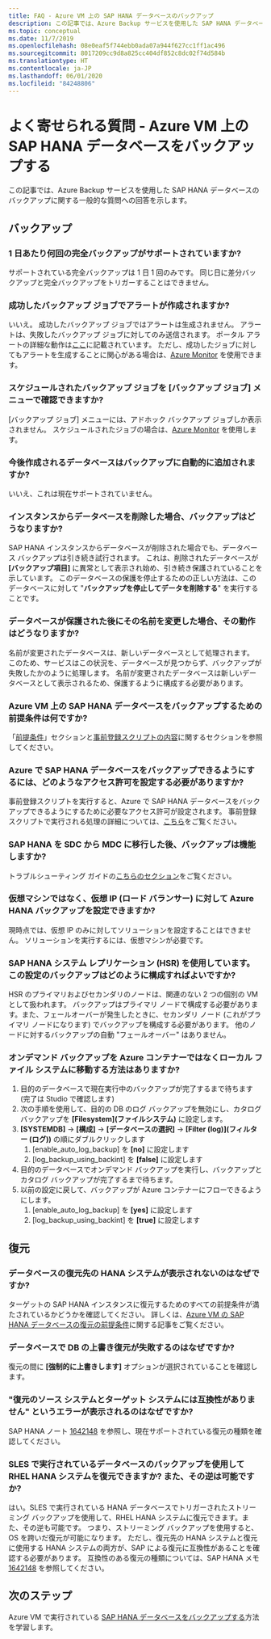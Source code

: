 ```yaml
---
title: FAQ - Azure VM 上の SAP HANA データベースのバックアップ
description: この記事では、Azure Backup サービスを使用した SAP HANA データベースのバックアップに関する一般的な質問への回答を示します。
ms.topic: conceptual
ms.date: 11/7/2019
ms.openlocfilehash: 08e0eaf5f744ebb0ada07a944f627cc1ff1ac496
ms.sourcegitcommit: 8017209cc9d8a825cc404df852c8dc02f74d584b
ms.translationtype: HT
ms.contentlocale: ja-JP
ms.lasthandoff: 06/01/2020
ms.locfileid: "84248806"
---
```

# <a name="frequently-asked-questions--back-up-sap-hana-databases-on-azure-vms"></a>よく寄せられる質問 - Azure VM 上の SAP HANA データベースをバックアップする

この記事では、Azure Backup サービスを使用した SAP HANA データベースのバックアップに関する一般的な質問への回答を示します。

## <a name="backup"></a>バックアップ

### <a name="how-many-full-backups-are-supported-per-day"></a>1 日あたり何回の完全バックアップがサポートされていますか?

サポートされている完全バックアップは 1 日 1 回のみです。 同じ日に差分バックアップと完全バックアップをトリガーすることはできません。

### <a name="do-successful-backup-jobs-create-alerts"></a>成功したバックアップ ジョブでアラートが作成されますか?

いいえ。 成功したバックアップ ジョブではアラートは生成されません。 アラートは、失敗したバックアップ ジョブに対してのみ送信されます。 ポータル アラートの詳細な動作は[ここ](https://docs.microsoft.com/azure/backup/backup-azure-monitoring-built-in-monitor)に記載されています。 ただし、成功したジョブに対してもアラートを生成することに関心がある場合は、[Azure Monitor](https://docs.microsoft.com/azure/backup/backup-azure-monitoring-use-azuremonitor) を使用できます。

### <a name="can-i-see-scheduled-backup-jobs-in-the-backup-jobs-menu"></a>スケジュールされたバックアップ ジョブを [バックアップ ジョブ] メニューで確認できますか?

[バックアップ ジョブ] メニューには、アドホック バックアップ ジョブしか表示されません。 スケジュールされたジョブの場合は、[Azure Monitor](https://docs.microsoft.com/azure/backup/backup-azure-monitoring-use-azuremonitor) を使用します。

### <a name="are-future-databases-automatically-added-for-backup"></a>今後作成されるデータベースはバックアップに自動的に追加されますか?

いいえ、これは現在サポートされていません。

### <a name="if-i-delete-a-database-from-an-instance-what-will-happen-to-the-backups"></a>インスタンスからデータベースを削除した場合、バックアップはどうなりますか?

SAP HANA インスタンスからデータベースが削除された場合でも、データベース バックアップは引き続き試行されます。 これは、削除されたデータベースが **[バックアップ項目]** に異常として表示され始め、引き続き保護されていることを示しています。
このデータベースの保護を停止するための正しい方法は、このデータベースに対して "**バックアップを停止してデータを削除する**" を実行することです。

### <a name="if-i-change-the-name-of-the-database-after-it-has-been-protected-what-will-the-behavior-be"></a>データベースが保護された後にその名前を変更した場合、その動作はどうなりますか?

名前が変更されたデータベースは、新しいデータベースとして処理されます。 このため、サービスはこの状況を、データベースが見つからず、バックアップが失敗したかのように処理します。 名前が変更されたデータベースは新しいデータベースとして表示されるため、保護するように構成する必要があります。

### <a name="what-are-the-prerequisites-to-back-up-sap-hana-databases-on-an-azure-vm"></a>Azure VM 上の SAP HANA データベースをバックアップするための前提条件は何ですか?

「[前提条件](tutorial-backup-sap-hana-db.md#prerequisites)」セクションと[事前登録スクリプトの内容](tutorial-backup-sap-hana-db.md#what-the-pre-registration-script-does)に関するセクションを参照してください。

### <a name="what-permissions-should-be-set-for-azure-to-be-able-to-back-up-sap-hana-databases"></a>Azure で SAP HANA データベースをバックアップできるようにするには、どのようなアクセス許可を設定する必要がありますか?

事前登録スクリプトを実行すると、Azure で SAP HANA データベースをバックアップできるようにするために必要なアクセス許可が設定されます。 事前登録スクリプトで実行される処理の詳細については、[こちら](tutorial-backup-sap-hana-db.md#what-the-pre-registration-script-does)をご覧ください。

### <a name="will-backups-work-after-migrating-sap-hana-from-sdc-to-mdc"></a>SAP HANA を SDC から MDC に移行した後、バックアップは機能しますか?

トラブルシューティング ガイドの[こちらのセクション](https://docs.microsoft.com/azure/backup/backup-azure-sap-hana-database-troubleshoot#sdc-to-mdc-upgrade-with-a-change-in-sid)をご覧ください。

### <a name="can-azure-hana-backup-be-set-up-against-a-virtual-ip-load-balancer-and-not-a-virtual-machine"></a>仮想マシンではなく、仮想 IP (ロード バランサー) に対して Azure HANA バックアップを設定できますか?

現時点では、仮想 IP のみに対してソリューションを設定することはできません。 ソリューションを実行するには、仮想マシンが必要です。

### <a name="i-have-a-sap-hana-system-replication-hsr-how-should-i-configure-backup-for-this-setup"></a>SAP HANA システム レプリケーション (HSR) を使用しています。この設定のバックアップはどのように構成すればよいですか?

HSR のプライマリおよびセカンダリのノードは、関連のない 2 つの個別の VM として扱われます。 バックアップはプライマリ ノードで構成する必要があります。また、フェールオーバーが発生したときに、セカンダリ ノード (これがプライマリ ノードになります) でバックアップを構成する必要があります。 他のノードに対するバックアップの自動 "フェールオーバー" はありません。

### <a name="how-can-i-move-an-on-demand-backup-to-the-local-file-system-instead-of-the-azure-vault"></a>オンデマンド バックアップを Azure コンテナーではなくローカル ファイル システムに移動する方法はありますか?

1. 目的のデータベースで現在実行中のバックアップが完了するまで待ちます (完了は Studio で確認します)
1. 次の手順を使用して、目的の DB のログ バックアップを無効にし、カタログ バックアップを **[Filesystem]\(ファイルシステム\)** に設定します。
1. **[SYSTEMDB]**  ->  **[構成]**  ->  **[データベースの選択]**  ->  **[Filter (log)]\(フィルター (ログ)\)** の順にダブルクリックします
    1. [enable_auto_log_backup] を **[no]** に設定します
    1. [log_backup_using_backint] を **[false]** に設定します
1. 目的のデータベースでオンデマンド バックアップを実行し、バックアップとカタログ バックアップが完了するまで待ちます。
1. 以前の設定に戻して、バックアップが Azure コンテナーにフローできるようにします。
    1. [enable_auto_log_backup] を **[yes]** に設定します
    1. [log_backup_using_backint] を **[true]** に設定します

## <a name="restore"></a>復元

### <a name="why-cant-i-see-the-hana-system-i-want-my-database-to-be-restored-to"></a>データベースの復元先の HANA システムが表示されないのはなぜですか?

ターゲットの SAP HANA インスタンスに復元するためのすべての前提条件が満たされているかどうかを確認してください。 詳しくは、[Azure VM の SAP HANA データベースの復元の前提条件](https://docs.microsoft.com/azure/backup/sap-hana-db-restore#prerequisites)に関する記事をご覧ください。

### <a name="why-is-the-overwrite-db-restore-failing-for-my-database"></a>データベースで DB の上書き復元が失敗するのはなぜですか?

復元の間に **[強制的に上書きします]** オプションが選択されていることを確認します。

### <a name="why-do-i-see-the-source-and-target-systems-for-restore-are-incompatible-error"></a>"復元のソース システムとターゲット システムには互換性がありません" というエラーが表示されるのはなぜですか?

SAP HANA ノート [1642148](https://launchpad.support.sap.com/#/notes/1642148) を参照し、現在サポートされている復元の種類を確認してください。

### <a name="can-i-use-a-backup-of-a-database-running-on-sles-to-restore-to-a-rhel-hana-system-or-vice-versa"></a>SLES で実行されているデータベースのバックアップを使用して RHEL HANA システムを復元できますか? また、その逆は可能ですか?

はい。SLES で実行されている HANA データベースでトリガーされたストリーミング バックアップを使用して、RHEL HANA システムに復元できます。また、その逆も可能です。 つまり、ストリーミング バックアップを使用すると、OS を跨いだ復元が可能になります。 ただし、復元先の HANA システムと復元に使用する HANA システムの両方が、SAP による復元に互換性があることを確認する必要があります。 互換性のある復元の種類については、SAP HANA メモ [1642148](https://launchpad.support.sap.com/#/notes/1642148) を参照してください。

## <a name="next-steps"></a>次のステップ

Azure VM で実行されている [SAP HANA データベースをバックアップする](https://docs.microsoft.com/azure/backup/backup-azure-sap-hana-database)方法を学習します。
